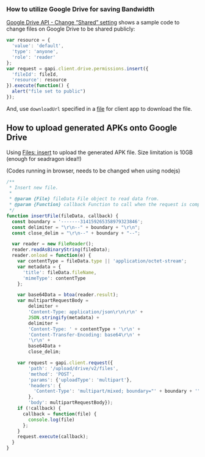 ### How to utilize Google Drive for saving Bandwidth


[Google Drive API - Change “Shared” setting](http://stackoverflow.com/questions/19958821/google-drive-api-change-shared-setting) shows a sample code to change files on Google Drive to be shared publicly:

```javascript
var resource = {
  'value': 'default',
  'type': 'anyone',
  'role': 'reader'
};
var request = gapi.client.drive.permissions.insert({
  'fileId': fileId,
  'resource': resource
}).execute(function() { 
  alert("file set to public")
});
```

And, use `downloadUrl` specified in a [file](https://developers.google.com/drive/v2/reference/files) for client app to download the file.


## How to upload generated APKs onto Google Drive

Using [Files: insert](https://developers.google.com/drive/v2/reference/files/insert) to upload the generated APK file. Size limitation is 10GB (enough for seadragon idea!!)

(Codes running in browser, needs to be changed when using nodejs)

```javascript
/**
 * Insert new file.
 *
 * @param {File} fileData File object to read data from.
 * @param {Function} callback Function to call when the request is complete.
 */
function insertFile(fileData, callback) {
  const boundary = '-------314159265358979323846';
  const delimiter = "\r\n--" + boundary + "\r\n";
  const close_delim = "\r\n--" + boundary + "--";

  var reader = new FileReader();
  reader.readAsBinaryString(fileData);
  reader.onload = function(e) {
    var contentType = fileData.type || 'application/octet-stream';
    var metadata = {
      'title': fileData.fileName,
      'mimeType': contentType
    };

    var base64Data = btoa(reader.result);
    var multipartRequestBody =
        delimiter +
        'Content-Type: application/json\r\n\r\n' +
        JSON.stringify(metadata) +
        delimiter +
        'Content-Type: ' + contentType + '\r\n' +
        'Content-Transfer-Encoding: base64\r\n' +
        '\r\n' +
        base64Data +
        close_delim;

    var request = gapi.client.request({
        'path': '/upload/drive/v2/files',
        'method': 'POST',
        'params': {'uploadType': 'multipart'},
        'headers': {
          'Content-Type': 'multipart/mixed; boundary="' + boundary + '"'
        },
        'body': multipartRequestBody});
    if (!callback) {
      callback = function(file) {
        console.log(file)
      };
    }
    request.execute(callback);
  }
}
```
